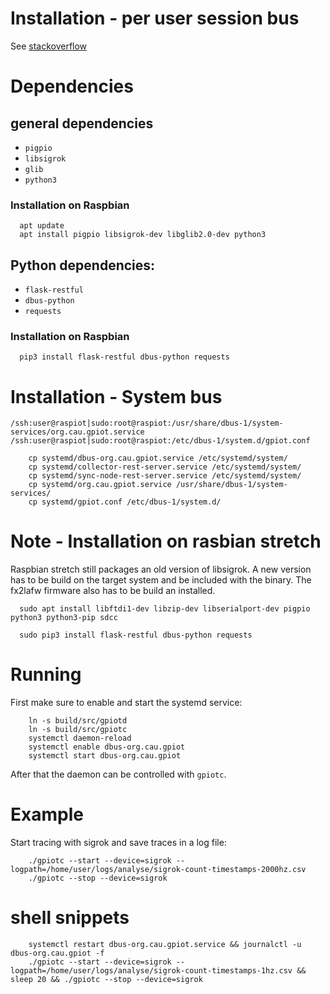 # Installation - per user session bus
See [stackoverflow](https://serverfault.com/questions/892465/starting-systemd-services-sharing-a-session-d-bus-on-headless-system)

# Dependencies
## general dependencies
- `pigpio`
- `libsigrok`
- `glib`
- `python3`

### Installation on Raspbian
```
  apt update
  apt install pigpio libsigrok-dev libglib2.0-dev python3
```

## Python dependencies:
- `flask-restful`
- `dbus-python`
- `requests`

### Installation on Raspbian
```
  pip3 install flask-restful dbus-python requests
```


# Installation - System bus
`/ssh:user@raspiot|sudo:root@raspiot:/usr/share/dbus-1/system-services/org.cau.gpiot.service`
`/ssh:user@raspiot|sudo:root@raspiot:/etc/dbus-1/system.d/gpiot.conf`

```
    cp systemd/dbus-org.cau.gpiot.service /etc/systemd/system/
    cp systemd/collector-rest-server.service /etc/systemd/system/
    cp systemd/sync-node-rest-server.service /etc/systemd/system/
    cp systemd/org.cau.gpiot.service /usr/share/dbus-1/system-services/
    cp systemd/gpiot.conf /etc/dbus-1/system.d/
```

# Note - Installation on rasbian stretch
Raspbian stretch still packages an old version of libsigrok. A new version has to be build on the target system
and be included with the binary. The fx2lafw firmware also has to be build an installed.
```
  sudo apt install libftdi1-dev libzip-dev libserialport-dev pigpio python3 python3-pip sdcc

  sudo pip3 install flask-restful dbus-python requests
```

# Running

First make sure to enable and start the systemd service:

```
    ln -s build/src/gpiotd
    ln -s build/src/gpiotc
    systemctl daemon-reload
    systemctl enable dbus-org.cau.gpiot
    systemctl start dbus-org.cau.gpiot
```

After that the daemon can be controlled with `gpiotc`.

# Example

Start tracing with sigrok and save traces in a log file:

```
    ./gpiotc --start --device=sigrok --logpath=/home/user/logs/analyse/sigrok-count-timestamps-2000hz.csv
    ./gpiotc --stop --device=sigrok
```


# shell snippets

```
    systemctl restart dbus-org.cau.gpiot.service && journalctl -u dbus-org.cau.gpiot -f
    ./gpiotc --start --device=sigrok --logpath=/home/user/logs/analyse/sigrok-count-timestamps-1hz.csv && sleep 20 && ./gpiotc --stop --device=sigrok
```
